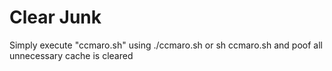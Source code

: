 # Clear Junk
Simply execute "ccmaro.sh" using ./ccmaro.sh or sh ccmaro.sh and poof all unnecessary cache is cleared
